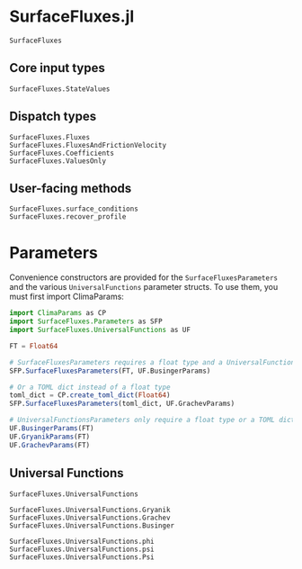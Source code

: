 # SurfaceFluxes.jl

```@docs
SurfaceFluxes
```

## Core input types

```@docs
SurfaceFluxes.StateValues
```

## Dispatch types

```@docs
SurfaceFluxes.Fluxes
SurfaceFluxes.FluxesAndFrictionVelocity
SurfaceFluxes.Coefficients
SurfaceFluxes.ValuesOnly
```

## User-facing methods

```@docs
SurfaceFluxes.surface_conditions
SurfaceFluxes.recover_profile
```

# Parameters
Convenience constructors are provided for the `SurfaceFluxesParameters` and the various `UniversalFunctions` parameter structs.
To use them, you must first import ClimaParams:
```julia
import ClimaParams as CP
import SurfaceFluxes.Parameters as SFP
import SurfaceFluxes.UniversalFunctions as UF

FT = Float64

# SurfaceFluxesParameters requires a float type and a UniversalFunctionsParameters type
SFP.SurfaceFluxesParameters(FT, UF.BusingerParams)

# Or a TOML dict instead of a float type
toml_dict = CP.create_toml_dict(Float64)
SFP.SurfaceFluxesParameters(toml_dict, UF.GrachevParams)

# UniversalFunctionsParameters only require a float type or a TOML dict.
UF.BusingerParams(FT)
UF.GryanikParams(FT)
UF.GrachevParams(FT)
```

## Universal Functions

```@docs
SurfaceFluxes.UniversalFunctions
```

```@docs
SurfaceFluxes.UniversalFunctions.Gryanik
SurfaceFluxes.UniversalFunctions.Grachev
SurfaceFluxes.UniversalFunctions.Businger
```

```@docs
SurfaceFluxes.UniversalFunctions.phi
SurfaceFluxes.UniversalFunctions.psi
SurfaceFluxes.UniversalFunctions.Psi
```
